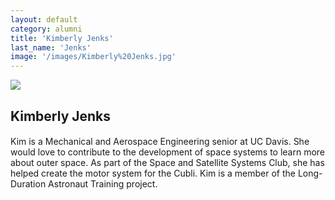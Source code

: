 ```yaml
---
layout: default
category: alumni
title: 'Kimberly Jenks'
last_name: 'Jenks'
image: '/images/Kimberly%20Jenks.jpg'
---
```


<img src="{{ page.image }}">

<h2 class="team-title">Kimberly Jenks</h2>
<h4 class="team-position"></h4>
<p>Kim is a Mechanical and Aerospace Engineering senior at UC Davis. She would love to contribute to the development of space systems to learn more about outer space. As part of the Space and Satellite Systems Club, she has helped create the motor system for the Cubli. Kim is a member of the Long-Duration Astronaut Training project.</p>
<ul class="team-member-other-info"></ul>

